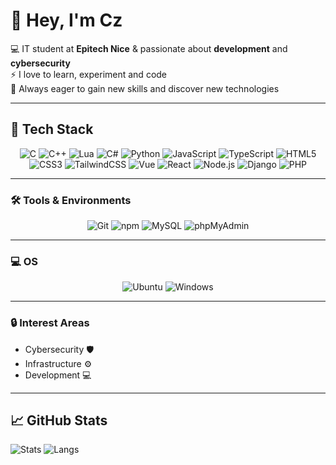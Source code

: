 # 👋 Hey, I'm Cz  

💻 IT student at **Epitech Nice** & passionate about **development** and **cybersecurity**  
⚡ I love to learn, experiment and code  
🌱 Always eager to gain new skills and discover new technologies  

---

## 🚀 Tech Stack  

<p align="center">
<img alt="C" src="https://img.shields.io/badge/C-00599C?style=flat-square&logo=c&logoColor=white" />
<img alt="C++" src="https://img.shields.io/badge/C++-004482?style=flat-square&logo=cplusplus&logoColor=white" />
<img alt="Lua" src="https://img.shields.io/badge/Lua-2C2D72?style=flat-square&logo=lua&logoColor=white" />
<img alt="C#" src="https://img.shields.io/badge/C%23-68217A?style=flat-square&logo=csharp&logoColor=white" />
<img alt="Python" src="https://img.shields.io/badge/Python-3670A0?style=flat-square&logo=python&logoColor=ffdd54" />
<img alt="JavaScript" src="https://img.shields.io/badge/JavaScript-323330?style=flat-square&logo=javascript&logoColor=F7DF1E" />
<img alt="TypeScript" src="https://img.shields.io/badge/TypeScript-007ACC?style=flat-square&logo=typescript&logoColor=white" />
<img alt="HTML5" src="https://img.shields.io/badge/HTML5-E34F26?style=flat-square&logo=html5&logoColor=white" />
<img alt="CSS3" src="https://img.shields.io/badge/CSS3-1572B6?style=flat-square&logo=css3&logoColor=white" />
<img alt="TailwindCSS" src="https://img.shields.io/badge/TailwindCSS-06B6D4?style=flat-square&logo=tailwindcss&logoColor=white" />
<img alt="Vue" src="https://img.shields.io/badge/Vue.js-35495E?style=flat-square&logo=vuedotjs&logoColor=4FC08D" />
<img alt="React" src="https://img.shields.io/badge/React-20232A?style=flat-square&logo=react&logoColor=61DAFB" />
<img alt="Node.js" src="https://img.shields.io/badge/Node.js-43853D?style=flat-square&logo=node.js&logoColor=white" />
<img alt="Django" src="https://img.shields.io/badge/Django-092E20?style=flat-square&logo=django&logoColor=white" />
<img alt="PHP" src="https://img.shields.io/badge/PHP-777BB4?style=flat-square&logo=php&logoColor=white" />
</p>

---

### 🛠️ Tools & Environments  

<p align="center">
<img alt="Git" src="https://img.shields.io/badge/Git-F05032?style=flat-square&logo=git&logoColor=white" />
<img alt="npm" src="https://img.shields.io/badge/NPM-CB3837?style=flat-square&logo=npm&logoColor=white" />
<img alt="MySQL" src="https://img.shields.io/badge/MySQL-00758F?style=flat-square&logo=mysql&logoColor=white" />
<img alt="phpMyAdmin" src="https://img.shields.io/badge/phpMyAdmin-6C78AF?style=flat-square&logo=phpmyadmin&logoColor=white" />
</p>

---

### 💻 OS  

<p align="center">
<img alt="Ubuntu" src="https://img.shields.io/badge/Ubuntu-E95420?style=flat-square&logo=ubuntu&logoColor=white" />
<img alt="Windows" src="https://img.shields.io/badge/Windows-0078D6?style=flat-square&logo=windows&logoColor=white" />
</p>

---

### 🔒 Interest Areas  
- Cybersecurity 🛡️  
- Infrastructure ⚙️  
- Development 💻  

---

## 📈 GitHub Stats  

![Stats](https://github-readme-stats.vercel.app/api?username=Celz-Pch&show_icons=true&hide_border=true&theme=tokyonight&count_private=true)
![Langs](https://github-readme-stats.vercel.app/api/top-langs/?username=Celz-Pch&layout=compact&hide_border=true&theme=tokyonight)

